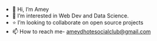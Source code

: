 - 👋 Hi, I’m Amey 
- 👀 I’m interested in Web Dev and Data Science.
- ⭐ I’m looking to collaborate on open source projects
- 📫 How to reach me- ameydhotesocialclub@gmail.com

<!---
ameyDH/ameyDH is a ✨ special ✨ repository because its `README.md` (this file) appears on your GitHub profile.
You can click the Preview link to take a look at your changes.
--->
